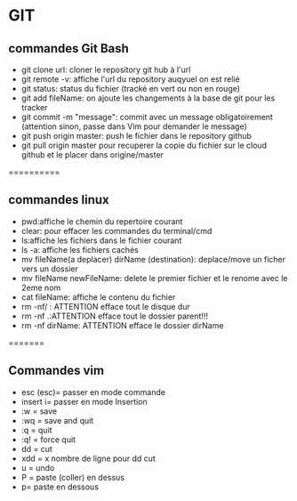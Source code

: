 # GIT
## commandes Git Bash

* git clone url: cloner le repository git hub à l'url
* git remote -v: affiche l'url du repository auqyuel on est relié
* git status: status du fichier (tracké en vert ou non en rouge)
* git add fileName: on ajoute les changements à la base de git pour les tracker
* git commit -m "message": commit avec un message obligatoirement (attention sinon, passe dans Vim pour demander le message)
* git push origin master: push le fichier dans le repository github
* git pull origin master pour recuperer la copie du fichier sur le cloud github et le placer dans origine/master

==========

## commandes linux

* pwd:affiche le chemin du repertoire courant
* clear: pour effacer les commandes du terminal/cmd
* ls:affiche les fichiers dans le fichier courant
* ls -a: affiche les fichiers cachés
* mv fileName(a deplacer) dirName (destination): deplace/move un ficher vers un dossier
* mv fileName newFileName: delete le premier fichier et le renome avec le 2eme nom
* cat fileName: affiche le contenu du fichier
* rm -nf/ : ATTENTION efface tout le disque dur
* rm -nf .:ATTENTION efface tout le dossier parent!!!
* rm -nf dirName: ATTENTION efface le dossier dirName

=======

## Commandes vim

* esc (esc)= passer en mode commande 
* insert i= passer en mode Insertion
* :w = save
* :wq = save and quit
* :q = quit
* :q! = force quit
* dd = cut
* xdd = x nombre de ligne pour dd cut
* u = undo
* P = paste (coller) en dessus
* p= paste en dessous

